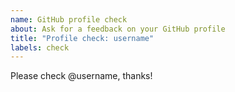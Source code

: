 ```yaml
---
name: GitHub profile check
about: Ask for a feedback on your GitHub profile
title: "Profile check: username"
labels: check
---
```


<!--
  In the text below, mention the username of the GitHub profile
  you want to get feedback on.
-->

Please check @username, thanks!
